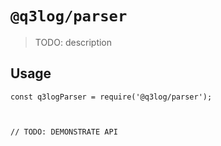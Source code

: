 # `@q3log/parser`

> TODO: description

## Usage

```
const q3logParser = require('@q3log/parser');



// TODO: DEMONSTRATE API
```

